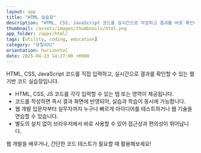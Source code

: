 ```yaml
---
layout: app
title: "HTML 실습장"
description: "HTML, CSS, JavaScript 코드를 실시간으로 작성하고 결과를 바로 확인하는 웹 에디터"
thumbnail: /assets/images/thumbnails/html.png
app_folder: /apps/html/
tags: [utility, coding, education]
category: "유틸리티"
orientation: horizontal
date: 2025-04-23 14:27:00 +0900
---
```


HTML, CSS, JavaScript 코드를 직접 입력하고, 실시간으로 결과를 확인할 수 있는 웹 기반 코드 실습장입니다.

- HTML, CSS, JS 코드를 각각 입력할 수 있는 탭 또는 영역이 제공됩니다.
- 코드를 작성하면 즉시 결과 화면에 반영되어, 실습과 학습이 동시에 가능합니다.
- 웹 개발 입문자부터 실무자까지 누구나 빠르게 아이디어를 테스트하거나 웹 기술을 연습할 수 있습니다.
- 별도의 설치 없이 브라우저에서 바로 사용할 수 있어 접근성과 편의성이 뛰어납니다.

웹 개발을 배우거나, 간단한 코드 테스트가 필요할 때 활용해보세요!
